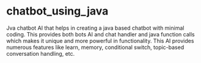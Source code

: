 # chatbot_using_java
Jva chatbot AI that helps in creating a java based chatbot with minimal coding. This provides both bots AI and chat handler and java function calls which makes it unique and more powerful in functionality. This AI provides numerous features like learn, memory, conditional switch, topic-based conversation handling, etc.
